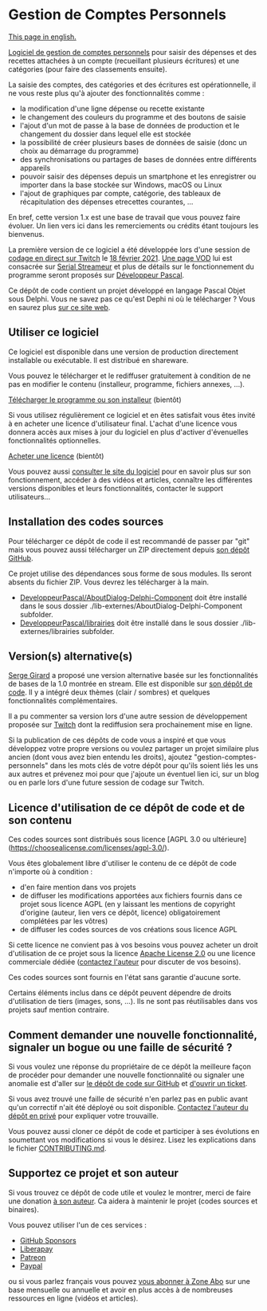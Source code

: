 # Gestion de Comptes Personnels

[This page in english.](README.md)

[Logiciel de gestion de comptes personnels](https://comptespersonnels.olfsoftware.fr/) pour saisir des dépenses et des recettes attachées à un compte (recueillant plusieurs écritures) et une catégories (pour faire des classements ensuite).

La saisie des comptes, des catégories et des écritures est opérationnelle, il ne vous reste plus qu'à ajouter des fonctionnalités comme :
- la modification d'une ligne dépense ou recette existante
- le changement des couleurs du programme et des boutons de saisie
- l'ajout d'un mot de passe à la base de données de production et le changement du dossier dans lequel elle est stockée
- la possibilité de créer plusieurs bases de données de saisie (donc un choix au démarrage du programme)
- des synchronisations ou partages de bases de données entre différents appareils
- pouvoir saisir des dépenses depuis un smartphone et les enregistrer ou importer dans la base stockée sur Windows, macOS ou Linux
- l'ajout de graphiques par compte, catégorie, des tableaux de récapitulation des dépenses etrecettes courantes, ...

En bref, cette version 1.x est une base de travail que vous pouvez faire évoluer. Un lien vers ici dans les remerciements ou crédits étant toujours les bienvenus.

La première version de ce logiciel a été développée lors d'une session de [codage en direct sur Twitch](https://www.twitch.tv/patrickpremartin) le [18 février 2021](https://developpeur-pascal.fr/live-stream-delphi-du-18-fevrier-2021-codage-d-un-logiciel-multiplateforme-de-gestion-de-comptes-personnels.html). [Une page VOD](https://serialstreameur.fr/poc-comptes-personnels.php) lui est consacrée sur [Serial Streameur](https://serialstreameur.fr) et plus de détails sur le fonctionnement du programme seront proposés sur [Développeur Pascal](https://developpeur-pascal.fr).

Ce dépôt de code contient un projet développé en langage Pascal Objet sous Delphi. Vous ne savez pas ce qu'est Dephi ni où le télécharger ? Vous en saurez plus [sur ce site web](https://delphi-resources.developpeur-pascal.fr/).

## Utiliser ce logiciel

Ce logiciel est disponible dans une version de production directement installable ou exécutable. Il est distribué en shareware.

Vous pouvez le télécharger et le rediffuser gratuitement à condition de ne pas en modifier le contenu (installeur, programme, fichiers annexes, ...).

[Télécharger le programme ou son installeur](DDD) (bientôt)

Si vous utilisez régulièrement ce logiciel et en êtes satisfait vous êtes invité à en acheter une licence d'utilisateur final. L'achat d'une licence vous donnera accès aux mises à jour du logiciel en plus d'activer d'évenuelles fonctionnalités optionnelles.

[Acheter une licence](FFF) (bientôt)

Vous pouvez aussi [consulter le site du logiciel](EEE) pour en savoir plus sur son fonctionnement, accéder à des vidéos et articles, connaître les différentes versions disponibles et leurs fonctionnalités, contacter le support utilisateurs...

## Installation des codes sources

Pour télécharger ce dépôt de code il est recommandé de passer par "git" mais vous pouvez aussi télécharger un ZIP directement depuis [son dépôt GitHub](https://github.com/DeveloppeurPascal/GestionComptesPersonnels).

Ce projet utilise des dépendances sous forme de sous modules. Ils seront absents du fichier ZIP. Vous devrez les télécharger à la main.

* [DeveloppeurPascal/AboutDialog-Delphi-Component](https://github.com/DeveloppeurPascal/AboutDialog-Delphi-Component) doit être installé dans le sous dossier ./lib-externes/AboutDialog-Delphi-Component subfolder.
* [DeveloppeurPascal/librairies](https://github.com/DeveloppeurPascal/librairies) doit être installé dans le sous dossier ./lib-externes/librairies subfolder.

## Version(s) alternative(s)

[Serge Girard](https://github.com/Serge-Girard) a proposé une version alternative basée sur les fonctionnalités de bases de la 1.0 montrée en stream. Elle est disponible sur [son dépôt de code](https://github.com/Serge-Girard/GestionComptesPersonnels). Il y a intégré deux thèmes (clair / sombres) et quelques fonctionnalités complémentaires.

Il a pu commenter sa version lors d'une autre session de développement proposée sur [Twitch](https://www.twitch.tv/patrickpremartin) dont la rediffusion sera prochainement mise en ligne.

Si la publication de ces dépôts de code vous a inspiré et que vous développez votre propre versions ou voulez partager un projet similaire plus ancien (dont vous avez bien entendu les droits), ajoutez "gestion-comptes-personnels" dans les mots clés de votre dépôt pour qu'ils soient liés les uns aux autres et prévenez moi pour que j'ajoute un éventuel lien ici, sur un blog ou en parle lors d'une future session de codage sur Twitch.

## Licence d'utilisation de ce dépôt de code et de son contenu

Ces codes sources sont distribués sous licence [AGPL 3.0 ou ultérieure] (https://choosealicense.com/licenses/agpl-3.0/).

Vous êtes globalement libre d'utiliser le contenu de ce dépôt de code n'importe où à condition :
* d'en faire mention dans vos projets
* de diffuser les modifications apportées aux fichiers fournis dans ce projet sous licence AGPL (en y laissant les mentions de copyright d'origine (auteur, lien vers ce dépôt, licence) obligatoirement complétées par les vôtres)
* de diffuser les codes sources de vos créations sous licence AGPL

Si cette licence ne convient pas à vos besoins vous pouvez acheter un droit d'utilisation de ce projet sous la licence [Apache License 2.0](https://choosealicense.com/licenses/apache-2.0/) ou une licence commerciale dédiée ([contactez l'auteur](https://developpeur-pascal.fr/nous-contacter.php) pour discuter de vos besoins).

Ces codes sources sont fournis en l'état sans garantie d'aucune sorte.

Certains éléments inclus dans ce dépôt peuvent dépendre de droits d'utilisation de tiers (images, sons, ...). Ils ne sont pas réutilisables dans vos projets sauf mention contraire.

## Comment demander une nouvelle fonctionnalité, signaler un bogue ou une faille de sécurité ?

Si vous voulez une réponse du propriétaire de ce dépôt la meilleure façon de procéder pour demander une nouvelle fonctionnalité ou signaler une anomalie est d'aller sur [le dépôt de code sur GitHub](https://github.com/DeveloppeurPascal/GestionComptesPersonnels) et [d'ouvrir un ticket](https://github.com/DeveloppeurPascal/GestionComptesPersonnels/issues).

Si vous avez trouvé une faille de sécurité n'en parlez pas en public avant qu'un correctif n'ait été déployé ou soit disponible. [Contactez l'auteur du dépôt en privé](https://developpeur-pascal.fr/nous-contacter.php) pour expliquer votre trouvaille.

Vous pouvez aussi cloner ce dépôt de code et participer à ses évolutions en soumettant vos modifications si vous le désirez. Lisez les explications dans le fichier [CONTRIBUTING.md](CONTRIBUTING.md).

## Supportez ce projet et son auteur

Si vous trouvez ce dépôt de code utile et voulez le montrer, merci de faire une donation [à son auteur](https://github.com/DeveloppeurPascal). Ca aidera à maintenir le projet (codes sources et binaires).

Vous pouvez utiliser l'un de ces services :

* [GitHub Sponsors](https://github.com/sponsors/DeveloppeurPascal)
* [Liberapay](https://liberapay.com/PatrickPremartin)
* [Patreon](https://www.patreon.com/patrickpremartin)
* [Paypal](https://www.paypal.com/paypalme/patrickpremartin)

ou si vous parlez français vous pouvez [vous abonner à Zone Abo](https://zone-abo.fr/nos-abonnements.php) sur une base mensuelle ou annuelle et avoir en plus accès à de nombreuses ressources en ligne (vidéos et articles).
